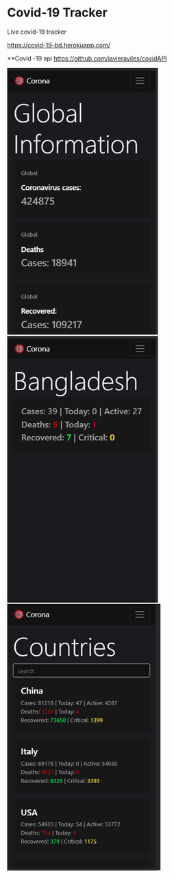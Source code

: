 # Covid-19 Tracker

Live covid-19 tracker

https://covid-19-bd.herokuapp.com/

**Covid -19 api https://github.com/javieraviles/covidAPI


![Test Image 2](screenshots/2.png)
![Test Image 3](screenshots/3.png)
![Test Image 4](screenshots/4.png)